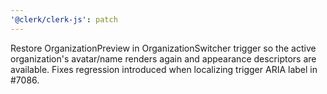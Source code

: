 ```yaml
---
'@clerk/clerk-js': patch
---
```


Restore OrganizationPreview in OrganizationSwitcher trigger so the active organization's avatar/name renders again and appearance descriptors are available. Fixes regression introduced when localizing trigger ARIA label in #7086.

